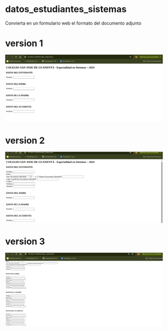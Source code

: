 # datos_estudiantes_sistemas
Convierta en un formulario web el formato del documento adjunto

# version 1
![img](img/version1.png "version1")

# version 2
![img](img/version2.png "version2")

# version 3
![img](img/version3.png "version3")